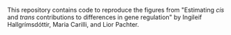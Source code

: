 This repository contains code to reproduce the figures from "Estimating *cis* and *trans* contributions to differences in gene regulation" by Ingileif Hallgrímsdóttir, Maria Carilli, and Lior Pachter.
